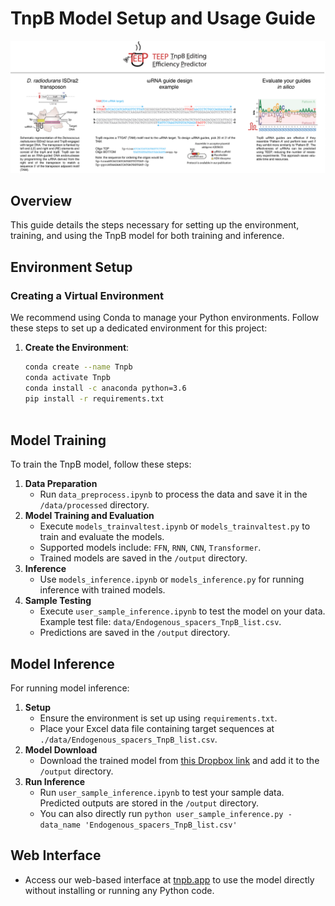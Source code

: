 
# TnpB Model Setup and Usage Guide
<p align="center">
  <img src="./tnpn_readme.png" alt="Logo" width="1300"/>
</p>


## Overview
This guide details the steps necessary for setting up the environment, training, and using the TnpB model for both training and inference.

## Environment Setup

### Creating a Virtual Environment
We recommend using Conda to manage your Python environments. Follow these steps to set up a dedicated environment for this project:

1. **Create the Environment**:
   ```bash
   conda create --name Tnpb 
   conda activate Tnpb
   conda install -c anaconda python=3.6
   pip install -r requirements.txt



## Model Training
To train the TnpB model, follow these steps:
1. **Data Preparation**
   - Run `data_preprocess.ipynb` to process the data and save it in the `/data/processed` directory.
2. **Model Training and Evaluation**
   - Execute `models_trainvaltest.ipynb` or `models_trainvaltest.py` to train and evaluate the models.
   - Supported models include: `FFN`, `RNN`, `CNN`, `Transformer`.
   - Trained models are saved in the `/output` directory.
3. **Inference**
   - Use `models_inference.ipynb` or `models_inference.py` for running inference with trained models.
4. **Sample Testing**
   - Execute `user_sample_inference.ipynb` to test the model on your data. Example test file: `data/Endogenous_spacers_TnpB_list.csv`.
   - Predictions are saved in the `/output` directory.

## Model Inference
For running model inference:
1. **Setup**
   - Ensure the environment is set up using `requirements.txt`.
   - Place your Excel data file containing target sequences at `./data/Endogenous_spacers_TnpB_list.csv`.
2. **Model Download**
   - Download the trained model from [this Dropbox link](https://www.dropbox.com/scl/fo/w2o66tafvt8upzcduwo52/ACNeSe1lCbruhiATdzeHKEI?rlkey=0l34lfkmguy88wvwjt18qxbco&st=also9pij&dl=0) and add it to the `/output` directory.
3. **Run Inference**
   - Run `user_sample_inference.ipynb` to test your sample data. Predicted outputs are stored in the `/output` directory.
   - You can also directly run  `python user_sample_inference.py -data_name 'Endogenous_spacers_TnpB_list.csv'`

## Web Interface
- Access our web-based interface at [tnpb.app](https://www.tnpb.app/) to use the model directly without installing or running any Python code.
